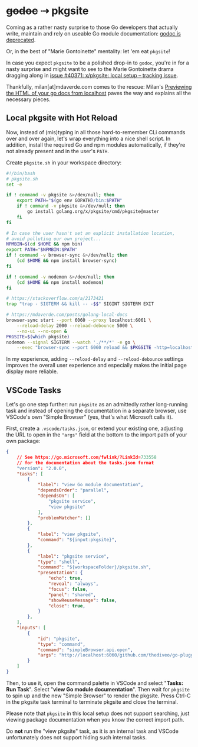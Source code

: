 # ~~godoc~~ ⇢ pkgsite

Coming as a rather nasty surprise to those Go developers that actually write,
maintain and rely on useable Go module documentation: [godoc is
deprecated](https://github.com/golang/go/issues/49212).

Or, in the best of "Marie Gontoinette" mentality: let 'em eat `pkgsite`!

In case you expect `pkgsite` to be a polished drop-in to `godoc`, you're in for
a nasty surprise and might want to see to the Marie Gontoinette drama dragging
along in [issue #40371: x/pkgsite: local setup – tracking
issue](https://github.com/golang/go/issues/40371).

Thankfully, milan[at]mdaverde.com comes to the rescue: Milan's [Previewing the
HTML of your go docs from
localhost](https://mdaverde.com/posts/golang-local-docs/) paves the way and
explains all the necessary pieces.

## Local pkgsite with Hot Reload

Now, instead of (mis)typing in all those hard-to-remember CLi commands over and
over again, let's wrap everything into a nice shell script. In addition, install
the required Go and npm modules automatically, if they're not already present
and in the user's `PATH`.

Create `pkgsite.sh` in your workspace directory:

```bash
#!/bin/bash
# pkgsite.sh
set -e

if ! command -v pkgsite &>/dev/null; then
    export PATH="$(go env GOPATH)/bin:$PATH"
    if ! command -v pkgsite &>/dev/null; then
        go install golang.org/x/pkgsite/cmd/pkgsite@master
    fi
fi

# In case the user hasn't set an explicit installation location,
# avoid polluting our own project...
NPMBIN=$(cd $HOME && npm bin)
export PATH="$NPMBIN:$PATH"
if ! command -v browser-sync &>/dev/null; then
    (cd $HOME && npm install browser-sync)
fi

if ! command -v nodemon &>/dev/null; then
    (cd $HOME && npm install nodemon)
fi

# https://stackoverflow.com/a/2173421
trap "trap - SIGTERM && kill -- -$$" SIGINT SIGTERM EXIT

# https://mdaverde.com/posts/golang-local-docs
browser-sync start --port 6060 --proxy localhost:6061 \
    --reload-delay 2000 --reload-debounce 5000 \
    --no-ui --no-open &
PKGSITE=$(which pkgsite)
nodemon --signal SIGTERM --watch './**/*' -e go \
    --exec "browser-sync --port 6060 reload && $PKGSITE -http=localhost:6061 ."
```

In my experience, adding `--reload-delay` and `--reload-debounce` settings
improves the overall user experience and especially makes the initial page
display more reliable.

## VSCode Tasks

Let's go one step further: run `pkgsite` as an admittedly rather long-running
task and instead of opening the documentation in a separate browser, use
VSCode's own "Simple Browser" (yes, that's what Microsoft calls it).

First, create a `.vscode/tasks.json`, or extend your existing one, adjusting the
URL to open in the `"args"` field at the bottom to the import path of your own
package:

```json
{
    // See https://go.microsoft.com/fwlink/?LinkId=733558
    // for the documentation about the tasks.json format
    "version": "2.0.0",
    "tasks": [
        {
            "label": "view Go module documentation",
            "dependsOrder": "parallel",
            "dependsOn": [
                "pkgsite service",
                "view pkgsite"
            ],
            "problemMatcher": []
        },
        {
            "label": "view pkgsite",
            "command": "${input:pkgsite}",
        },
        {
            "label": "pkgsite service",
            "type": "shell",
            "command": "${workspaceFolder}/pkgsite.sh",
            "presentation": {
                "echo": true,
                "reveal": "always",
                "focus": false,
                "panel": "shared",
                "showReuseMessage": false,
                "close": true,
            }
        },
    ],
    "inputs": [
        {
            "id": "pkgsite",
            "type": "command",
            "command": "simpleBrowser.api.open",
            "args": "http://localhost:6060/github.com/thediveo/go-plugger/v2"
        }
    ]
}
```

Then, to use it, open the command palette in VSCode and select "**Tasks: Run
Task**". Select "**view Go module documentation**". Then wait for `pkgsite` to
spin up and the new "Simple Browser" to render the pkgsite. Press Ctrl-C in the
pkgsite task terminal to terminate pkgsite and close the terminal.

Please note that `pkgsite` in this local setup does not support searching, just
viewing package documentation when you know the correct import path.

Do **not** run the "view pkgsite" task, as it is an internal task and VSCode
unfortunately does not support hiding such internal tasks.
